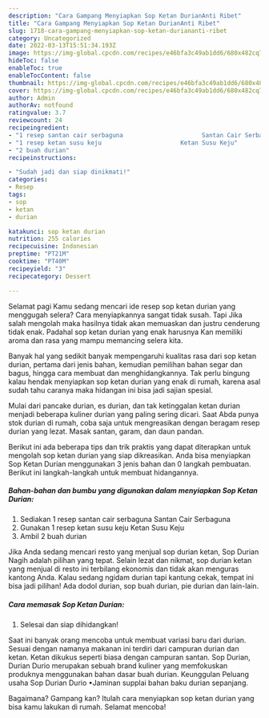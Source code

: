 ```yaml
---
description: "Cara Gampang Menyiapkan Sop Ketan DurianAnti Ribet"
title: "Cara Gampang Menyiapkan Sop Ketan DurianAnti Ribet"
slug: 1718-cara-gampang-menyiapkan-sop-ketan-duriananti-ribet
category: Uncategorized
date: 2022-03-13T15:51:34.193Z
image: https://img-global.cpcdn.com/recipes/e46bfa3c49ab1dd6/680x482cq70/sop-ketan-durian-foto-resep-utama.jpg
hideToc: false
enableToc: true
enableTocContent: false
thumbnail: https://img-global.cpcdn.com/recipes/e46bfa3c49ab1dd6/680x482cq70/sop-ketan-durian-foto-resep-utama.jpg
cover: https://img-global.cpcdn.com/recipes/e46bfa3c49ab1dd6/680x482cq70/sop-ketan-durian-foto-resep-utama.jpg
author: Admin
authorAv: notfound
ratingvalue: 3.7
reviewcount: 24
recipeingredient:
- "1 resep santan cair serbaguna                      Santan Cair Serbaguna"
- "1 resep ketan susu keju                      Ketan Susu Keju"
- "2 buah durian"
recipeinstructions:

- "Sudah jadi dan siap dinikmati!"
categories:
- Resep
tags:
- sop
- ketan
- durian

katakunci: sop ketan durian 
nutrition: 255 calories
recipecuisine: Indonesian
preptime: "PT21M"
cooktime: "PT40M"
recipeyield: "3"
recipecategory: Dessert

---
```



Selamat pagi Kamu sedang mencari ide resep sop ketan durian yang menggugah selera? Cara menyiapkannya sangat tidak susah. Tapi Jika salah mengolah maka hasilnya tidak akan memuaskan dan justru cenderung tidak enak. Padahal sop ketan durian yang enak harusnya Kan memiliki aroma dan rasa yang mampu memancing selera kita.


Banyak hal yang sedikit banyak mempengaruhi kualitas rasa dari sop ketan durian, pertama dari jenis bahan, kemudian pemilihan bahan segar dan bagus, hingga cara membuat dan menghidangkannya. Tak perlu bingung kalau hendak menyiapkan sop ketan durian yang enak di rumah, karena asal sudah tahu caranya maka hidangan ini bisa jadi sajian spesial.

Mulai dari pancake durian, es durian, dan tak ketinggalan ketan durian menjadi beberapa kuliner durian yang paling sering dicari. Saat Abda punya stok durian di rumah, coba saja untuk mengreasikan dengan beragam resep durian yang lezat. Masak santan, garam, dan daun pandan.


Berikut ini ada beberapa tips dan trik praktis yang dapat diterapkan untuk mengolah sop ketan durian yang siap dikreasikan. Anda bisa menyiapkan Sop Ketan Durian menggunakan 3 jenis bahan dan 0 langkah pembuatan. Berikut ini langkah-langkah untuk membuat hidangannya.

<!--inarticleads1-->

##### Bahan-bahan dan bumbu yang digunakan dalam menyiapkan Sop Ketan Durian:

1. Sediakan 1 resep santan cair serbaguna                      Santan Cair Serbaguna
1. Gunakan 1 resep ketan susu keju                      Ketan Susu Keju
1. Ambil 2 buah durian


Jika Anda sedang mencari resto yang menjual sop durian ketan, Sop Durian Nagih adalah pilihan yang tepat. Selain lezat dan nikmat, sop durian ketan yang menjual di resto ini terbilang ekonomis dan tidak akan menguras kantong Anda. Kalau sedang ngidam durian tapi kantung cekak, tempat ini bisa jadi pilihan! Ada dodol durian, sop buah durian, pie durian dan lain-lain. 

<!--inarticleads2-->

##### Cara memasak Sop Ketan Durian:


1. Selesai dan siap dihidangkan!

Saat ini banyak orang mencoba untuk membuat variasi baru dari durian. Sesuai dengan namanya makanan ini terdiri dari campuran durian dan ketan. Ketan dikukus seperti biasa dengan campuran santan. Sop Durian, Durian Durio merupakan sebuah brand kuliner yang memfokuskan produknya menggunakan bahan dasar buah durian. Keunggulan Peluang usaha Sop Durian Durio •Jaminan supplai bahan baku durian sepanjang. 

Bagaimana? Gampang kan? Itulah cara menyiapkan sop ketan durian yang bisa kamu lakukan di rumah. Selamat mencoba!
